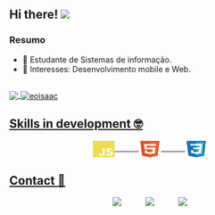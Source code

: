  ## Hi there! <img src="https://raw.githubusercontent.com/iampavangandhi/iampavangandhi/master/gifs/Hi.gif" width="30px">
  
  ### Resumo
  
  - 🌱 Estudante de Sistemas de informação.
  - 🖤 Interesses: Desenvolvimento mobile e Web.

  ## 
  
<div>
      <a href="https://github.com/the-riquelme">
      <img align="center" height="155px" src="https://github-readme-stats.vercel.app/api?username=the-riquelme&show_icons=true&theme=dark&include_all_commits=true&count_private=true"/>
      <img align="center" height="155px" src="https://github-readme-stats.vercel.app/api/top-langs?username=the-riquelme&show_icons=true&theme=dark&locale=en&layout=compact" alt="eoisaac" />
</div>
  
  ## Skills in development :nerd_face:
  
<div align="center">
      <img align="center" alt="Riq-js" height="30" width="40" src="https://raw.githubusercontent.com/devicons/devicon/master/icons/javascript/javascript-plain.svg">
       &nbsp;&nbsp;&nbsp;&nbsp;&nbsp;&nbsp;&nbsp;&nbsp;&nbsp;
      <img align="center" alt="Riq-HTML" height="30" width="40" src="https://raw.githubusercontent.com/devicons/devicon/master/icons/html5/html5-original.svg">
       &nbsp;&nbsp;&nbsp;&nbsp;&nbsp;&nbsp;&nbsp;&nbsp;&nbsp;
      <img align="center" alt="Riq-CSS" height="30" width="40" src="https://raw.githubusercontent.com/devicons/devicon/master/icons/css3/css3-original.svg">
 </div>

   ## Contact :iphone:

<div align="center">
     <a href ="mailto:riquelmedamiaosilva@gmail.com"><img src="https://img.shields.io/badge/-Gmail-%23333?style=for-the-badge&logo=gmail&logoColor=white" target="_blank"></a>
     &nbsp;&nbsp;&nbsp;&nbsp;&nbsp;&nbsp;&nbsp;&nbsp;&nbsp;
     <a href="https://www.linkedin.com/in/riquelme-damiao-silva/" target="_blank"><img src="https://img.shields.io/badge/-LinkedIn-%230077B5?style=for-the-badge&logo=linkedin&logoColor=white" target="_blank"></a>
     &nbsp;&nbsp;&nbsp;&nbsp;&nbsp;&nbsp;&nbsp;&nbsp;&nbsp;
     <a href="https://github.com/the-riquelme">
         <img  src="https://img.shields.io/badge/github-%23100000.svg?&style=for-the-badge&logo=github&logoColor=white">
    </a>
</div>
